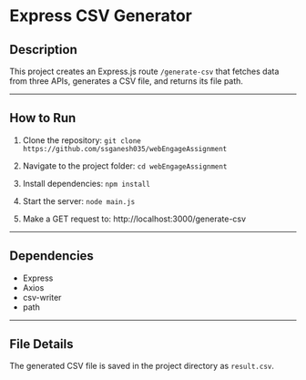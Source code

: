 # Express CSV Generator

## Description
This project creates an Express.js route `/generate-csv` that fetches data from three APIs, generates a CSV file, and returns its file path.

---

## How to Run
1. Clone the repository: ```git clone https://github.com/ssganesh035/webEngageAssignment```

2. Navigate to the project folder: ```cd webEngageAssignment```

3. Install dependencies: ```npm install```

4. Start the server: ```node main.js```

5. Make a GET request to: http://localhost:3000/generate-csv

---

## Dependencies
- Express
- Axios
- csv-writer
- path

---

## File Details
The generated CSV file is saved in the project directory as `result.csv`.